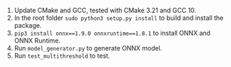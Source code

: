 1. Update CMake and GCC, tested with CMake 3.21 and GCC 10.
2. In the root folder `sudo python3 setup.py install` to build and install the package.
3. `pip3 install onnx==1.9.0 onnxruntime==1.8.1` to install ONNX and ONNX Runtime.
4. Run `model_generator.py` to generate ONNX model.
5. Run `test_multithreshold` to test.
